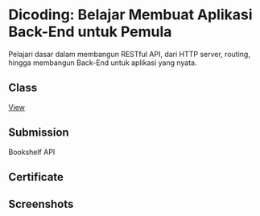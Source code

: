 # Dicoding: Belajar Membuat Aplikasi Back-End untuk Pemula
Pelajari dasar dalam membangun RESTful API, dari HTTP server, routing, hingga membangun Back-End untuk aplikasi yang nyata.

## Class
[View](https://www.dicoding.com/academies/261)

## Submission
Bookshelf API

## Certificate

<!-- [View](https://www.dicoding.com/certificates/ERZRM61YQPYV) -->

## Screenshots

<!-- ![screenshot_1.png](/screenshots/screenshot_1.png) -->

<!-- ![screenshot_2.png](/screenshots/screenshot_2.png) -->
